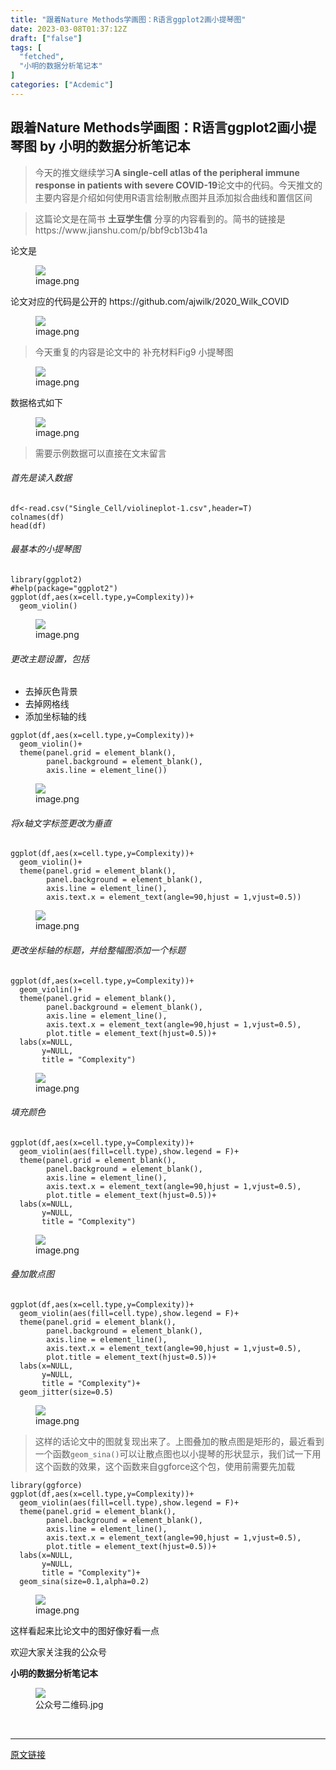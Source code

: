 ```yaml
---
title: "跟着Nature Methods学画图：R语言ggplot2画小提琴图"
date: 2023-03-08T01:37:12Z
draft: ["false"]
tags: [
  "fetched",
  "小明的数据分析笔记本"
]
categories: ["Acdemic"]
---
```

跟着Nature Methods学画图：R语言ggplot2画小提琴图 by 小明的数据分析笔记本
------
<div><section data-tool="mdnice编辑器" data-website="https://www.mdnice.com" data-mpa-powered-by="yiban.io"><blockquote data-tool="mdnice编辑器"><p>今天的推文继续学习<strong>A single-cell atlas of the peripheral immune response in patients with severe COVID-19</strong>论文中的代码。今天推文的主要内容是介绍如何使用R语言绘制散点图并且添加拟合曲线和置信区间</p></blockquote><blockquote data-tool="mdnice编辑器"><p>这篇论文是在简书 <strong>土豆学生信</strong> 分享的内容看到的。简书的链接是 https://www.jianshu.com/p/bbf9cb13b41a</p></blockquote><p data-tool="mdnice编辑器">论文是</p><figure data-tool="mdnice编辑器"><img data-ratio="0.48788927335640137" data-src="https://mmbiz.qpic.cn/mmbiz_png/t1wZDoUyFk7Y0L8f4NKXIMKNg2dqqP8pn87qCvQ5kZEl81Wx7royAO358w0nrTVXk3Rh7tcZtLIs9oEpUYMDpA/640?wx_fmt=png" data-type="png" data-w="1156" src="https://mmbiz.qpic.cn/mmbiz_png/t1wZDoUyFk7Y0L8f4NKXIMKNg2dqqP8pn87qCvQ5kZEl81Wx7royAO358w0nrTVXk3Rh7tcZtLIs9oEpUYMDpA/640?wx_fmt=png"><figcaption>image.png</figcaption></figure><p data-tool="mdnice编辑器">论文对应的代码是公开的 https://github.com/ajwilk/2020_Wilk_COVID</p><figure data-tool="mdnice编辑器"><img data-ratio="0.43306451612903224" data-src="https://mmbiz.qpic.cn/mmbiz_png/t1wZDoUyFk7Y0L8f4NKXIMKNg2dqqP8p5CMu84zT0CED3OStdmmuLeSApzeQW1uic3cU6CB2QrqklCmvqs1mmLQ/640?wx_fmt=png" data-type="png" data-w="1240" src="https://mmbiz.qpic.cn/mmbiz_png/t1wZDoUyFk7Y0L8f4NKXIMKNg2dqqP8p5CMu84zT0CED3OStdmmuLeSApzeQW1uic3cU6CB2QrqklCmvqs1mmLQ/640?wx_fmt=png"><figcaption>image.png</figcaption></figure><blockquote data-tool="mdnice编辑器"><p>今天重复的内容是论文中的 补充材料Fig9 小提琴图</p></blockquote><figure data-tool="mdnice编辑器"><img data-ratio="1.149584487534626" data-src="https://mmbiz.qpic.cn/mmbiz_png/t1wZDoUyFk7Y0L8f4NKXIMKNg2dqqP8pbiaPPpia5hXrvqAticVeEnuqu6IWvPnEO8MhY8Sc9XUJ4qN8sW8TXInpQ/640?wx_fmt=png" data-type="png" data-w="1083" src="https://mmbiz.qpic.cn/mmbiz_png/t1wZDoUyFk7Y0L8f4NKXIMKNg2dqqP8pbiaPPpia5hXrvqAticVeEnuqu6IWvPnEO8MhY8Sc9XUJ4qN8sW8TXInpQ/640?wx_fmt=png"><figcaption>image.png</figcaption></figure><p data-tool="mdnice编辑器">数据格式如下</p><figure data-tool="mdnice编辑器"><img data-ratio="1.2962382445141065" data-src="https://mmbiz.qpic.cn/mmbiz_png/t1wZDoUyFk7Y0L8f4NKXIMKNg2dqqP8pew4HUCZmWhTQ2OT1yloFjdyOABTibvlnTxiarmd8p7dK0pKFr3AibYIkA/640?wx_fmt=png" data-type="png" data-w="638" src="https://mmbiz.qpic.cn/mmbiz_png/t1wZDoUyFk7Y0L8f4NKXIMKNg2dqqP8pew4HUCZmWhTQ2OT1yloFjdyOABTibvlnTxiarmd8p7dK0pKFr3AibYIkA/640?wx_fmt=png"><figcaption>image.png</figcaption></figure><blockquote data-tool="mdnice编辑器"><p>需要示例数据可以直接在文末留言</p></blockquote><h6 data-tool="mdnice编辑器"><span></span>首先是读入数据<span></span></h6><pre data-tool="mdnice编辑器"><span></span><code>df&lt;-read.csv(<span>"Single_Cell/violineplot-1.csv"</span>,header=T)<br>colnames(df)<br>head(df)<br></code></pre><h6 data-tool="mdnice编辑器"><span></span>最基本的小提琴图<span></span></h6><pre data-tool="mdnice编辑器"><span></span><code>library(ggplot2)<br><span>#help(package="ggplot2")</span><br>ggplot(df,aes(x=cell.type,y=Complexity))+<br>  geom_violin()<br></code></pre><figure data-tool="mdnice编辑器"><img data-ratio="0.9197080291970803" data-src="https://mmbiz.qpic.cn/mmbiz_png/t1wZDoUyFk7Y0L8f4NKXIMKNg2dqqP8p8Retn5RUN1Wibx0oF5fn0Gm6u80LrF6lWCcpwNoVxvAO19xpVXiamZPg/640?wx_fmt=png" data-type="png" data-w="1096" src="https://mmbiz.qpic.cn/mmbiz_png/t1wZDoUyFk7Y0L8f4NKXIMKNg2dqqP8p8Retn5RUN1Wibx0oF5fn0Gm6u80LrF6lWCcpwNoVxvAO19xpVXiamZPg/640?wx_fmt=png"><figcaption>image.png</figcaption></figure><h6 data-tool="mdnice编辑器"><span></span>更改主题设置，包括<span></span></h6><ul data-tool="mdnice编辑器"><li><section>去掉灰色背景</section></li><li><section>去掉网格线</section></li><li><section>添加坐标轴的线</section></li></ul><pre data-tool="mdnice编辑器"><span></span><code>ggplot(df,aes(x=cell.type,y=Complexity))+<br>  geom_violin()+<br>  theme(panel.grid = element_blank(),<br>        panel.background = element_blank(),<br>        axis.line = element_line())<br></code></pre><figure data-tool="mdnice编辑器"><img data-ratio="0.9197080291970803" data-src="https://mmbiz.qpic.cn/mmbiz_png/t1wZDoUyFk7Y0L8f4NKXIMKNg2dqqP8pxtLlPmrUkvBShj3og2LXkZh5qHp2trmeVZUYRAiaajGCpqP2P4JT1Zw/640?wx_fmt=png" data-type="png" data-w="1096" src="https://mmbiz.qpic.cn/mmbiz_png/t1wZDoUyFk7Y0L8f4NKXIMKNg2dqqP8pxtLlPmrUkvBShj3og2LXkZh5qHp2trmeVZUYRAiaajGCpqP2P4JT1Zw/640?wx_fmt=png"><figcaption>image.png</figcaption></figure><h6 data-tool="mdnice编辑器"><span></span>将x轴文字标签更改为垂直<span></span></h6><pre data-tool="mdnice编辑器"><span></span><code>ggplot(df,aes(x=cell.type,y=Complexity))+<br>  geom_violin()+<br>  theme(panel.grid = element_blank(),<br>        panel.background = element_blank(),<br>        axis.line = element_line(),<br>        axis.text.x = element_text(angle=90,hjust = 1,vjust=0.5))<br></code></pre><figure data-tool="mdnice编辑器"><img data-ratio="0.9650690495532088" data-src="https://mmbiz.qpic.cn/mmbiz_png/t1wZDoUyFk7Y0L8f4NKXIMKNg2dqqP8pPzbzx2vO6Zia0VEoUECXZCbduQYCwB3OGGx7aQK5ao6twia3rTOaokqw/640?wx_fmt=png" data-type="png" data-w="1231" src="https://mmbiz.qpic.cn/mmbiz_png/t1wZDoUyFk7Y0L8f4NKXIMKNg2dqqP8pPzbzx2vO6Zia0VEoUECXZCbduQYCwB3OGGx7aQK5ao6twia3rTOaokqw/640?wx_fmt=png"><figcaption>image.png</figcaption></figure><h6 data-tool="mdnice编辑器"><span></span>更改坐标轴的标题，并给整幅图添加一个标题<span></span></h6><pre data-tool="mdnice编辑器"><span></span><code>ggplot(df,aes(x=cell.type,y=Complexity))+<br>  geom_violin()+<br>  theme(panel.grid = element_blank(),<br>        panel.background = element_blank(),<br>        axis.line = element_line(),<br>        axis.text.x = element_text(angle=90,hjust = 1,vjust=0.5),<br>        plot.title = element_text(hjust=0.5))+<br>  labs(x=NULL,<br>       y=NULL,<br>       title = <span>"Complexity"</span>)<br></code></pre><figure data-tool="mdnice编辑器"><img data-ratio="0.9761904761904762" data-src="https://mmbiz.qpic.cn/mmbiz_png/t1wZDoUyFk7Y0L8f4NKXIMKNg2dqqP8pYMnlanxbvcyYuExZfbrEWejg1LqY1FpspFWXA3ChsqPvhVIsKdicWGw/640?wx_fmt=png" data-type="png" data-w="1218" src="https://mmbiz.qpic.cn/mmbiz_png/t1wZDoUyFk7Y0L8f4NKXIMKNg2dqqP8pYMnlanxbvcyYuExZfbrEWejg1LqY1FpspFWXA3ChsqPvhVIsKdicWGw/640?wx_fmt=png"><figcaption>image.png</figcaption></figure><h6 data-tool="mdnice编辑器"><span></span>填充颜色<span></span></h6><pre data-tool="mdnice编辑器"><span></span><code>ggplot(df,aes(x=cell.type,y=Complexity))+<br>  geom_violin(aes(fill=cell.type),show.legend = F)+<br>  theme(panel.grid = element_blank(),<br>        panel.background = element_blank(),<br>        axis.line = element_line(),<br>        axis.text.x = element_text(angle=90,hjust = 1,vjust=0.5),<br>        plot.title = element_text(hjust=0.5))+<br>  labs(x=NULL,<br>       y=NULL,<br>       title = <span>"Complexity"</span>)<br></code></pre><figure data-tool="mdnice编辑器"><img data-ratio="0.9689034369885434" data-src="https://mmbiz.qpic.cn/mmbiz_png/t1wZDoUyFk7Y0L8f4NKXIMKNg2dqqP8pibRa7ib3vvPZB5xJSddKA54Oz8Fs1tZ2nnf1qyxecsbq58pL2Xjbh5icg/640?wx_fmt=png" data-type="png" data-w="1222" src="https://mmbiz.qpic.cn/mmbiz_png/t1wZDoUyFk7Y0L8f4NKXIMKNg2dqqP8pibRa7ib3vvPZB5xJSddKA54Oz8Fs1tZ2nnf1qyxecsbq58pL2Xjbh5icg/640?wx_fmt=png"><figcaption>image.png</figcaption></figure><h6 data-tool="mdnice编辑器"><span></span>叠加散点图<span></span></h6><pre data-tool="mdnice编辑器"><span></span><code>ggplot(df,aes(x=cell.type,y=Complexity))+<br>  geom_violin(aes(fill=cell.type),show.legend = F)+<br>  theme(panel.grid = element_blank(),<br>        panel.background = element_blank(),<br>        axis.line = element_line(),<br>        axis.text.x = element_text(angle=90,hjust = 1,vjust=0.5),<br>        plot.title = element_text(hjust=0.5))+<br>  labs(x=NULL,<br>       y=NULL,<br>       title = <span>"Complexity"</span>)+<br>  geom_jitter(size=0.5)<br></code></pre><figure data-tool="mdnice编辑器"><img data-ratio="0.970467596390484" data-src="https://mmbiz.qpic.cn/mmbiz_png/t1wZDoUyFk7Y0L8f4NKXIMKNg2dqqP8pUv7aLb5BNEg9PYab47kAWuSZaDlicfNzkZPoXxkjcPz77pmbpMiaeMCA/640?wx_fmt=png" data-type="png" data-w="1219" src="https://mmbiz.qpic.cn/mmbiz_png/t1wZDoUyFk7Y0L8f4NKXIMKNg2dqqP8pUv7aLb5BNEg9PYab47kAWuSZaDlicfNzkZPoXxkjcPz77pmbpMiaeMCA/640?wx_fmt=png"><figcaption>image.png</figcaption></figure><blockquote data-tool="mdnice编辑器"><p>这样的话论文中的图就复现出来了。上图叠加的散点图是矩形的，最近看到一个函数<code>geom_sina()</code>可以让散点图也以小提琴的形状显示，我们试一下用这个函数的效果，这个函数来自ggforce这个包，使用前需要先加载</p></blockquote><pre data-tool="mdnice编辑器"><span></span><code>library(ggforce)<br>ggplot(df,aes(x=cell.type,y=Complexity))+<br>  geom_violin(aes(fill=cell.type),show.legend = F)+<br>  theme(panel.grid = element_blank(),<br>        panel.background = element_blank(),<br>        axis.line = element_line(),<br>        axis.text.x = element_text(angle=90,hjust = 1,vjust=0.5),<br>        plot.title = element_text(hjust=0.5))+<br>  labs(x=NULL,<br>       y=NULL,<br>       title = <span>"Complexity"</span>)+<br>  geom_sina(size=0.1,alpha=0.2)<br></code></pre><figure data-tool="mdnice编辑器"><img data-ratio="0.9656019656019657" data-src="https://mmbiz.qpic.cn/mmbiz_png/t1wZDoUyFk7Y0L8f4NKXIMKNg2dqqP8ppibplmHKibe8SSSe6NDlic67AfwfkeLAf61fFc8bkZUPXm1mDHLtTLebA/640?wx_fmt=png" data-type="png" data-w="1221" src="https://mmbiz.qpic.cn/mmbiz_png/t1wZDoUyFk7Y0L8f4NKXIMKNg2dqqP8ppibplmHKibe8SSSe6NDlic67AfwfkeLAf61fFc8bkZUPXm1mDHLtTLebA/640?wx_fmt=png"><figcaption>image.png</figcaption></figure><p data-tool="mdnice编辑器">这样看起来比论文中的图好像好看一点</p><p data-tool="mdnice编辑器">欢迎大家关注我的公众号</p><p data-tool="mdnice编辑器"><strong>小明的数据分析笔记本</strong></p><figure data-tool="mdnice编辑器"><img data-ratio="1" data-src="https://mmbiz.qpic.cn/mmbiz_jpg/t1wZDoUyFk7Y0L8f4NKXIMKNg2dqqP8p5dE0LNkkrT6MplHQlUnicNERyHicM00wutrMYBOiauQDlOlwuuuKicsCVw/640?wx_fmt=jpeg" data-type="jpeg" data-w="258" src="https://mmbiz.qpic.cn/mmbiz_jpg/t1wZDoUyFk7Y0L8f4NKXIMKNg2dqqP8p5dE0LNkkrT6MplHQlUnicNERyHicM00wutrMYBOiauQDlOlwuuuKicsCVw/640?wx_fmt=jpeg"><figcaption>公众号二维码.jpg</figcaption></figure></section><p><br></p></div>  
<hr>
<a href="https://mp.weixin.qq.com/s/tMZ5TsHIOq2htCOtO2jCvA",target="_blank" rel="noopener noreferrer">原文链接</a>
